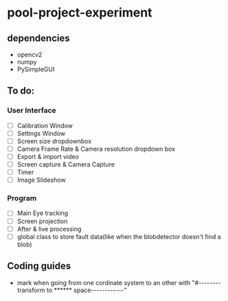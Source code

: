 # pool-project-experiment

## dependencies
- opencv2
- numpy
- PySimpleGUI

## To do:

### User Interface
- [ ] Calibration Window
- [ ] Settings Window
- [ ] Screen size dropdownbox
- [ ] Camera Frame Rate & Camera resolution dropdown box
- [ ] Export & import video
- [ ] Screen capture & Camera Capture
- [ ] Timer
- [ ] Image Slideshow

### Program
- [ ] Main Eye tracking
- [ ] Screen projection
- [ ] After & live processing
- [ ] global class to store fault data(like when the blobdetector doesn't find a blob)

## Coding guides

- mark when going from one cordinate system to an other with "#--------transform to ****** space------------"

